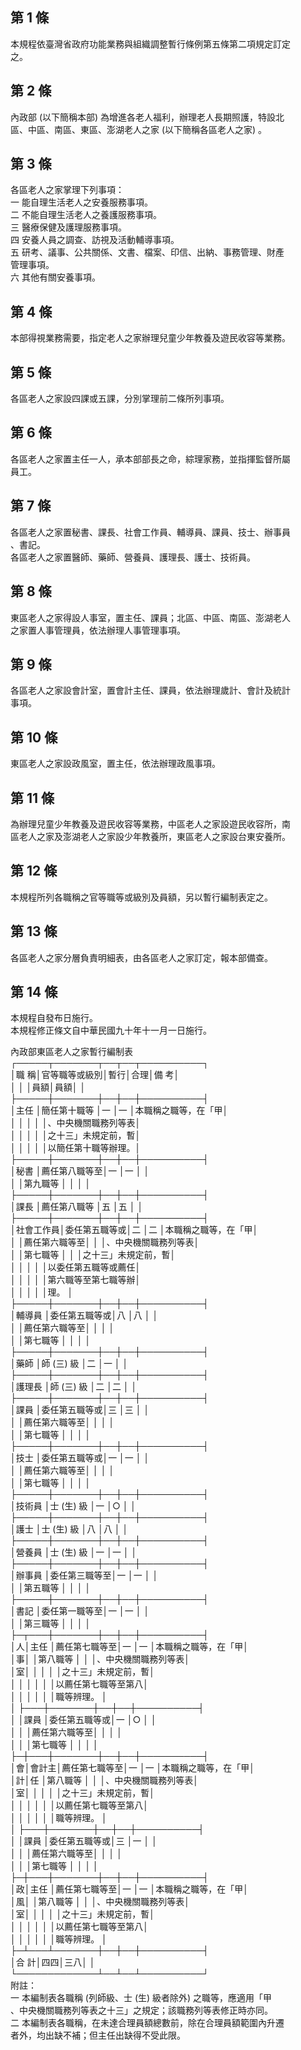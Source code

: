 第 1 條
-------
本規程依臺灣省政府功能業務與組織調整暫行條例第五條第二項規定訂定  
之。

第 2 條
-------
內政部 (以下簡稱本部) 為增進各老人福利，辦理老人長期照護，特設北  
區、中區、南區、東區、澎湖老人之家 (以下簡稱各區老人之家) 。

第 3 條
-------
各區老人之家掌理下列事項：  
一  能自理生活老人之安養服務事項。  
二  不能自理生活老人之養護服務事項。  
三  醫療保健及護理服務事項。  
四  安養人員之調查、訪視及活動輔導事項。  
五  研考、議事、公共關係、文書、檔案、印信、出納、事務管理、財產  
    管理事項。  
六  其他有關安養事項。

第 4 條
-------
本部得視業務需要，指定老人之家辦理兒童少年教養及遊民收容等業務。

第 5 條
-------
各區老人之家設四課或五課，分別掌理前二條所列事項。

第 6 條
-------
各區老人之家置主任一人，承本部部長之命，綜理家務，並指揮監督所屬  
員工。

第 7 條
-------
各區老人之家置秘書、課長、社會工作員、輔導員、課員、技士、辦事員  
、書記。  
各區老人之家置醫師、藥師、營養員、護理長、護士、技術員。

第 8 條
-------
東區老人之家得設人事室，置主任、課員；北區、中區、南區、澎湖老人  
之家置人事管理員，依法辦理人事管理事項。

第 9 條
-------
各區老人之家設會計室，置會計主任、課員，依法辦理歲計、會計及統計  
事項。

第 10 條
--------
東區老人之家設政風室，置主任，依法辦理政風事項。

第 11 條
--------
為辦理兒童少年教養及遊民收容等業務，中區老人之家設遊民收容所，南  
區老人之家及澎湖老人之家設少年教養所，東區老人之家設台東安養所。

第 12 條
--------
本規程所列各職稱之官等職等或級別及員額，另以暫行編制表定之。

第 13 條
--------
各區老人之家分層負責明細表，由各區老人之家訂定，報本部備查。

第 14 條
--------
本規程自發布日施行。  
本規程修正條文自中華民國九十年十一月一日施行。  
  
內政部東區老人之家暫行編制表  
┌─────┬───────┬──┬──┬──────────┐  
│職      稱│官等職等或級別│暫行│合理│備                考│  
│          │              │員額│員額│                    │  
├─────┼───────┼──┼──┼──────────┤  
│主任      │簡任第十職等  │一  │一  │本職稱之職等，在「甲│  
│          │              │    │    │、中央機關職務列等表│  
│          │              │    │    │之十三」未規定前，暫│  
│          │              │    │    │以簡任第十職等辦理。│  
├─────┼───────┼──┼──┼──────────┤  
│秘書      │薦任第八職等至│一  │一  │                    │  
│          │第九職等      │    │    │                    │  
├─────┼───────┼──┼──┼──────────┤  
│課長      │薦任第八職等  │五  │五  │                    │  
├─────┼───────┼──┼──┼──────────┤  
│社會工作員│委任第五職等或│二  │二  │本職稱之職等，在「甲│  
│          │薦任第六職等至│    │    │、中央機關職務列等表│  
│          │第七職等      │    │    │之十三」未規定前，暫│  
│          │              │    │    │以委任第五職等或薦任│  
│          │              │    │    │第六職等至第七職等辦│  
│          │              │    │    │理。                │  
├─────┼───────┼──┼──┼──────────┤  
│輔導員    │委任第五職等或│八  │八  │                    │  
│          │薦任第六職等至│    │    │                    │  
│          │第七職等      │    │    │                    │  
├─────┼───────┼──┼──┼──────────┤  
│藥師      │師 (三) 級    │二  │一  │                    │  
├─────┼───────┼──┼──┼──────────┤  
│護理長    │師 (三) 級    │二  │二  │                    │  
├─────┼───────┼──┼──┼──────────┤  
│課員      │委任第五職等或│三  │三  │                    │  
│          │薦任第六職等至│    │    │                    │  
│          │第七職等      │    │    │                    │  
├─────┼───────┼──┼──┼──────────┤  
│技士      │委任第五職等或│一  │一  │                    │  
│          │薦任第六職等至│    │    │                    │  
│          │第七職等      │    │    │                    │  
├─────┼───────┼──┼──┼──────────┤  
│技術員    │士 (生) 級    │一  │○  │                    │  
├─────┼───────┼──┼──┼──────────┤  
│護士      │士 (生) 級    │八  │八  │                    │  
├─────┼───────┼──┼──┼──────────┤  
│營養員    │士 (生) 級    │一  │一  │                    │  
├─────┼───────┼──┼──┼──────────┤  
│辦事員    │委任第三職等至│一  │一  │                    │  
│          │第五職等      │    │    │                    │  
├─────┼───────┼──┼──┼──────────┤  
│書記      │委任第一職等至│一  │一  │                    │  
│          │第三職等      │    │    │                    │  
├─┬───┼───────┼──┼──┼──────────┤  
│人│主任  │薦任第七職等至│一  │一  │本職稱之職等，在「甲│  
│事│      │第八職等      │    │    │、中央機關職務列等表│  
│室│      │              │    │    │之十三」未規定前，暫│  
│  │      │              │    │    │以薦任第七職等至第八│  
│  │      │              │    │    │職等辨理。          │  
│  ├───┼───────┼──┼──┼──────────┤  
│  │課員  │委任第五職等或│一  │○  │                    │  
│  │      │薦任第六職等至│    │    │                    │  
│  │      │第七職等      │    │    │                    │  
├─┼───┼───────┼──┼──┼──────────┤  
│會│會計主│薦任第七職等至│一  │一  │本職稱之職等，在「甲│  
│計│任    │第八職等      │    │    │、中央機關職務列等表│  
│室│      │              │    │    │之十三」未規定前，暫│  
│  │      │              │    │    │以薦任第七職等至第八│  
│  │      │              │    │    │職等辨理。          │  
│  ├───┼───────┼──┼──┼──────────┤  
│  │課員  │委任第五職等或│三  │一  │                    │  
│  │      │薦任第六職等至│    │    │                    │  
│  │      │第七職等      │    │    │                    │  
├─┼───┼───────┼──┼──┼──────────┤  
│政│主任  │薦任第七職等至│一  │一  │本職稱之職等，在「甲│  
│風│      │第八職等      │    │    │、中央機關職務列等表│  
│室│      │              │    │    │之十三」未規定前，暫│  
│  │      │              │    │    │以薦任第七職等至第八│  
│  │      │              │    │    │職等辨理。          │  
├─┴───┴───────┼──┼──┼──────────┤  
│合                      計│四四│三八│                    │  
└─────────────┴──┴──┴──────────┘  
附註：  
一  本編制表各職稱 (列師級、士 (生) 級者除外) 之職等，應適用「甲  
    、中央機關職務列等表之十三」之規定；該職務列等表修正時亦同。  
二  本編制表各職稱，在未達合理員額總數前，除在合理員額範圍內升遷  
    者外，均出缺不補；但主任出缺得不受此限。

